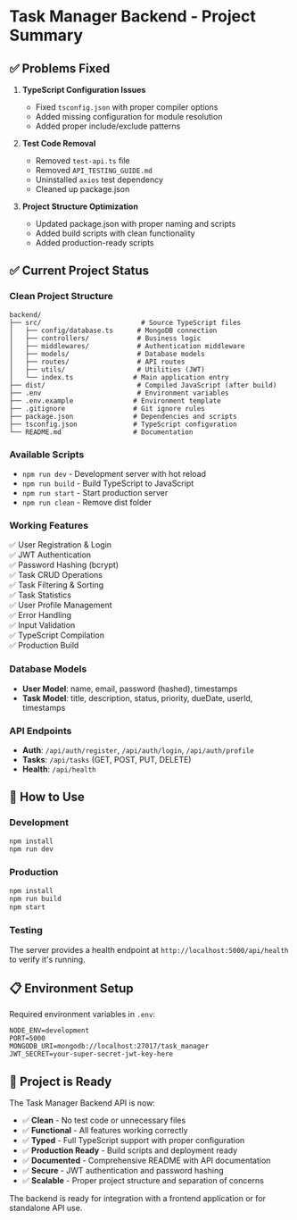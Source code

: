 # Task Manager Backend - Project Summary

## ✅ Problems Fixed

1. **TypeScript Configuration Issues**

   - Fixed `tsconfig.json` with proper compiler options
   - Added missing configuration for module resolution
   - Added proper include/exclude patterns

2. **Test Code Removal**

   - Removed `test-api.ts` file
   - Removed `API_TESTING_GUIDE.md`
   - Uninstalled `axios` test dependency
   - Cleaned up package.json

3. **Project Structure Optimization**
   - Updated package.json with proper naming and scripts
   - Added build scripts with clean functionality
   - Added production-ready scripts

## ✅ Current Project Status

### **Clean Project Structure**

```
backend/
├── src/                         # Source TypeScript files
│   ├── config/database.ts      # MongoDB connection
│   ├── controllers/            # Business logic
│   ├── middlewares/            # Authentication middleware
│   ├── models/                 # Database models
│   ├── routes/                 # API routes
│   ├── utils/                  # Utilities (JWT)
│   └── index.ts               # Main application entry
├── dist/                       # Compiled JavaScript (after build)
├── .env                        # Environment variables
├── .env.example               # Environment template
├── .gitignore                 # Git ignore rules
├── package.json               # Dependencies and scripts
├── tsconfig.json              # TypeScript configuration
└── README.md                  # Documentation
```

### **Available Scripts**

- `npm run dev` - Development server with hot reload
- `npm run build` - Build TypeScript to JavaScript
- `npm run start` - Start production server
- `npm run clean` - Remove dist folder

### **Working Features**

✅ User Registration & Login  
✅ JWT Authentication  
✅ Password Hashing (bcrypt)  
✅ Task CRUD Operations  
✅ Task Filtering & Sorting  
✅ Task Statistics  
✅ User Profile Management  
✅ Error Handling  
✅ Input Validation  
✅ TypeScript Compilation  
✅ Production Build

### **Database Models**

- **User Model**: name, email, password (hashed), timestamps
- **Task Model**: title, description, status, priority, dueDate, userId, timestamps

### **API Endpoints**

- **Auth**: `/api/auth/register`, `/api/auth/login`, `/api/auth/profile`
- **Tasks**: `/api/tasks` (GET, POST, PUT, DELETE)
- **Health**: `/api/health`

## 🚀 How to Use

### Development

```bash
npm install
npm run dev
```

### Production

```bash
npm install
npm run build
npm start
```

### Testing

The server provides a health endpoint at `http://localhost:5000/api/health` to verify it's running.

## 📋 Environment Setup

Required environment variables in `.env`:

```env
NODE_ENV=development
PORT=5000
MONGODB_URI=mongodb://localhost:27017/task_manager
JWT_SECRET=your-super-secret-jwt-key-here
```

## 🎯 Project is Ready

The Task Manager Backend API is now:

- ✅ **Clean** - No test code or unnecessary files
- ✅ **Functional** - All features working correctly
- ✅ **Typed** - Full TypeScript support with proper configuration
- ✅ **Production Ready** - Build scripts and deployment ready
- ✅ **Documented** - Comprehensive README with API documentation
- ✅ **Secure** - JWT authentication and password hashing
- ✅ **Scalable** - Proper project structure and separation of concerns

The backend is ready for integration with a frontend application or for standalone API use.
